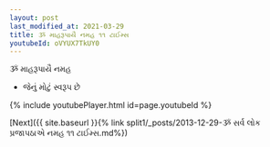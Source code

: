 ```yaml
---
layout: post
last_modified_at: 2021-03-29
title: ૐ માહરૂપાયૈ નમહ ૧૧ ટાઈમ્સ
youtubeId: oVYUX7TkUY0
---
```

 
 
 ૐ માહરૂપાયૈ નમહ  
 
 -  જેનું મોટું સ્વરૂપ છે 
 
  
 
  
 
 
 
 
 
 


{% include youtubePlayer.html id=page.youtubeId %}
 
[Next]({{ site.baseurl }}{% link  split1/_posts/2013-12-29-ૐ સર્વ લોક પ્રજાપઠાએ નમહ ૧૧ ટાઈમ્સ.md%})
 
